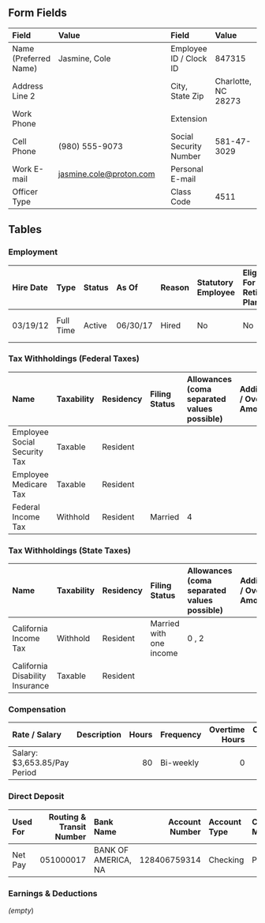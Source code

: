 ## Form Fields
| Field                 | Value                   |     | Field                  | Value               |      | Field          | Value                 |
|:----------------------|:------------------------|:----|:-----------------------|:--------------------|:-----|:---------------|:----------------------|
| Name (Preferred Name) | Jasmine, Cole           |     | Employee ID / Clock ID | 847315              |      | Address Line 1 | 7631 Westbrook Meadow |
| Address Line 2        |                         |     | City, State Zip        | Charlotte, NC 28273 |      | Country        | United States         |
| Work Phone            |                         |     | Extension              |                     |      | Home Phone     |                       |
| Cell Phone            | (980) 555-9073          |     | Social Security Number | 581-47-3029         |      | Birth Date     | 11/22/1990            |
| Work E-mail           | jasmine.cole@proton.com |     | Personal E-mail        |                     |      | Work State     | California            |
| Officer Type          |                         |     | Class Code             | 4511                |      | Waive Code     |                       |

## Tables

### Employment
| Hire Date   | Type      | Status   | As Of    | Reason   | Statutory Employee   | Eligible For Retirement Plan   | Organization          | Location         | Position               |
|:------------|:----------|:---------|:---------|:---------|:---------------------|:-------------------------------|:----------------------|:-----------------|:-----------------------|
| 03/19/12    | Full Time | Active   | 06/30/17 | Hired    | No                   | No                             | 15 Project Management | Default Location | Senior Project Manager |

### Tax Withholdings (Federal Taxes)
| Name                         | Taxability   | Residency   | Filing Status   | Allowances (coma separated values possible)   | Additional / Override Amount   | % of Time Worked (State)   | % of Earnings Taxed (Local)   |
|:-----------------------------|:-------------|:------------|:----------------|:----------------------------------------------|:-------------------------------|:---------------------------|:------------------------------|
| Employee Social Security Tax | Taxable      | Resident    |                 |                                               |                                |                            |                               |
| Employee Medicare Tax        | Taxable      | Resident    |                 |                                               |                                |                            |                               |
| Federal Income Tax           | Withhold     | Resident    | Married         | 4                                             |                                |                            |                               |

### Tax Withholdings (State Taxes)
| Name                            | Taxability   | Residency   | Filing Status           | Allowances (coma separated values possible)   | Additional / Override Amount   | % of Time Worked (State)   | % of Earnings Taxed (Local)   |
|:--------------------------------|:-------------|:------------|:------------------------|:----------------------------------------------|:-------------------------------|:---------------------------|:------------------------------|
| California Income Tax           | Withhold     | Resident    | Married with one income | 0 , 2                                         |                                | 100 %                      |                               |
| California Disability Insurance | Taxable      | Resident    |                         |                                               |                                |                            |                               |

### Compensation
| Rate / Salary                | Description   |   Hours | Frequency   |   Overtime Hours |   Overtime Factor | Exempt   |
|:-----------------------------|:--------------|--------:|:------------|-----------------:|------------------:|:---------|
| Salary: $3,653.85/Pay Period |               |      80 | Bi-weekly   |                0 |                 0 | Yes      |

### Direct Deposit
| Used For   |   Routing & Transit Number | Bank Name           |   Account Number | Account Type   | Calculation Method   | Amount or %   |
|:-----------|---------------------------:|:--------------------|-----------------:|:---------------|:---------------------|:--------------|
| Net Pay    |                  051000017 | BANK OF AMERICA, NA |     128406759314 | Checking       | Percentage           | 100 %         |

### Earnings & Deductions
_(empty_)